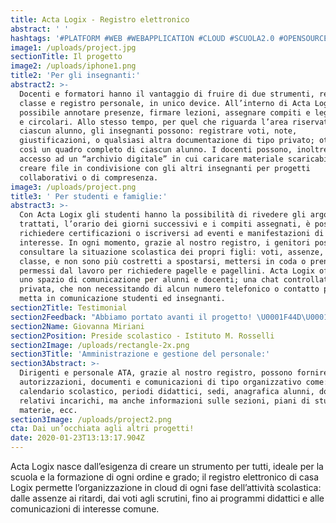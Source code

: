 ```yaml
---
title: Acta Logix - Registro elettronico
abstract: ' '
hashtags: '#PLATFORM #WEB #WEBAPPLICATION #CLOUD #SCUOLA2.0 #OPENSOURCE #DIGITAL'
image1: /uploads/project.jpg
sectionTitle: Il progetto
image2: /uploads/iphone1.png
title2: 'Per gli insegnanti:'
abstract2: >-
  Docenti e formatori hanno il vantaggio di fruire di due strumenti, registro di
  classe e registro personale, in unico device. All’interno di Acta Logix è
  possibile annotare presenze, firmare lezioni, assegnare compiti e leggere news
  e circolari. Allo stesso tempo, per quel che riguarda l’area riservata di
  ciascun alunno, gli insegnanti possono: registrare voti, note,
  giustificazioni, o qualsiasi altra documentazione di tipo privato; ottenendo
  così un quadro completo di ciascun alunno. I docenti possono, inoltre, avere
  accesso ad un “archivio digitale” in cui caricare materiale scaricabile e
  creare file in condivisione con gli altri insegnanti per progetti
  collaborativi o di compresenza.
image3: /uploads/project.png
title3: ' Per studenti e famiglie:'
abstract3: >-
  Con Acta Logix gli studenti hanno la possibilità di rivedere gli argomenti
  trattati, l’orario dei giorni successivi e i compiti assegnati, è possibile
  richiedere certificazioni o iscriversi ad eventi e manifestazioni di
  interesse. In ogni momento, grazie al nostro registro, i genitori possono
  consultare la situazione scolastica dei propri figli: voti, assenze, note di
  classe, e non sono più costretti a spostarsi, mettersi in coda o prendere
  permessi dal lavoro per richiedere pagelle e pagellini. Acta Logix offre anche
  uno spazio di comunicazione per alunni e docenti; una chat controllata e
  privata, che non necessitando di alcun numero telefonico o contatto privato,
  metta in comunicazione studenti ed insegnanti. 
section2Title: Testimonial
section2Feedback: "Abbiamo portato avanti il progetto! \U0001F44D\U0001F44D una collaborazione che dura da anni."
section2Name: Giovanna Miriani
section2Position: Preside scolastico - Istituto M. Rosselli
section2Image: /uploads/rectangle-2x.png
section3Title: 'Amministrazione e gestione del personale:'
section3Abstract: >-
  Dirigenti e personale ATA, grazie al nostro registro, possono fornire
  autorizzazioni, documenti e comunicazioni di tipo organizzativo come:
  calendario scolastico, periodi didattici, sedi, anagrafica alunni, docenti e
  relativi incarichi, ma anche informazioni sulle sezioni, piani di studio,
  materie, ecc.
section3Image: /uploads/project2.png
cta: Dai un’occhiata agli altri progetti!
date: 2020-01-23T13:13:17.904Z
---
```

Acta Logix nasce dall’esigenza di creare un strumento per tutti, ideale per la scuola e la formazione di ogni ordine e grado; il registro elettronico di casa Logix permette l’organizzazione in cloud di ogni fase dell’attività scolastica: dalle assenze ai ritardi, dai voti agli scrutini, fino ai programmi didattici e alle comunicazioni di interesse comune.